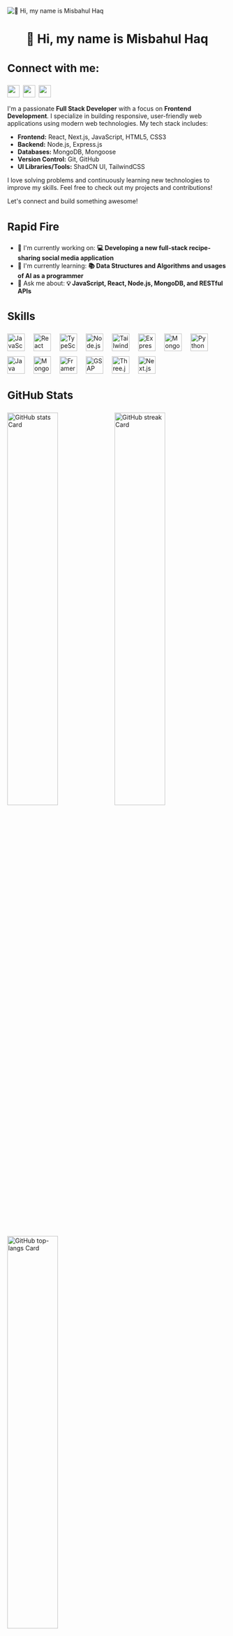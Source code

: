 
![👋 Hi, my name is Misbahul Haq](https://res.cloudinary.com/dm8ukiknc/image/upload/v1729403492/Untitled_design_knwq5y.png)

<div id="toc">
  <ul align="center" style="list-style: none">
    <summary>
      <h1>
        👋 Hi, my name is Misbahul Haq
      </h1>
    </summary>
  </ul>
</div>

**<h3 align="left">Connect with me:</h3>** 
---
<p align="left"><a href="https://www.linkedin.com/in/misbahul-haq-67090b229/" target="_blank"><img src="https://img.shields.io/badge/LinkedIn-0077B5?style=for-the-badge&logo=linkedin&logoColor=white" height="28" style="margin-right: 4px"></a> <a href="mailto:faysal000012@gmail.com" target="_blank"><img src="https://img.shields.io/badge/Gmail-D14836?style=for-the-badge&logo=gmail&logoColor=white" height="28" style="margin-right: 4px"></a> <a href="https://x.com/FaysalA58248829" target="_blank"><img src="https://img.shields.io/badge/Twitter-000000?style=for-the-badge&logo=X&logoColor=white" height="28" style="margin-right: 4px"></a></p>


I'm a passionate **Full Stack Developer** with a focus on **Frontend Development**. I specialize in building responsive, user-friendly web applications using modern web technologies. My tech stack includes:

- **Frontend:** React, Next.js, JavaScript, HTML5, CSS3
- **Backend:** Node.js, Express.js
- **Databases:** MongoDB, Mongoose
- **Version Control:** Git, GitHub
- **UI Libraries/Tools:** ShadCN UI, TailwindCSS

I love solving problems and continuously learning new technologies to improve my skills. Feel free to check out my projects and contributions!

Let's connect and build something awesome!


**<h3 align="left">Rapid Fire</h3>**
---

- 💼 I'm currently working on: **💻 Developing a new full-stack recipe-sharing social media application**
- 🌱 I'm currently learning: **📚 Data Structures and Algorithms and usages of AI as a programmer**
- 💬 Ask me about: **💡 JavaScript, React, Node.js, MongoDB, and RESTful APIs**

 **<h3 align="left">Skills</h3>**
---
<div style="display: flex; flex-wrap: wrap; gap: 12px; justify-content: left;"><img src="https://img.shields.io/badge/JavaScript-F7DF1C?logo=javascript&logoColor=white" height="40" alt="JavaScript" style="margin-right: 8px"> <img src="https://img.shields.io/badge/React-20232A?logo=react&logoColor=61DAFB" height="40" alt="React" style="margin-right: 8px"> <img src="https://img.shields.io/badge/TypeScript-3178C6?logo=typescript&logoColor=white" height="40" alt="TypeScript" style="margin-right: 8px"> <img src="https://img.shields.io/badge/Node.js-8CC84B?logo=node.js&logoColor=white" height="40" alt="Node.js" style="margin-right: 8px"> <img src="https://img.shields.io/badge/Tailwind_CSS-38B2AC?logo=tailwind-css&logoColor=white" height="40" alt="Tailwind CSS" style="margin-right: 8px"> <img src="https://img.shields.io/badge/Express-000000?logo=express&logoColor=white" height="40" alt="Express" style="margin-right: 8px"> <img src="https://img.shields.io/badge/MongoDB-4EA94B?logo=mongodb&logoColor=white" height="40" alt="MongoDB" style="margin-right: 8px"> <img src="https://img.shields.io/badge/Python-306998?logo=python&logoColor=white" height="40" alt="Python" style="margin-right: 8px"> <img src="https://img.shields.io/badge/Java-007396?logo=java&logoColor=white" height="40" alt="Java" style="margin-right: 8px"> <img src="https://img.shields.io/badge/Mongoose-880000?logo=mongoose&logoColor=white" height="40" alt="Mongoose" style="margin-right: 8px"> <img src="https://img.shields.io/badge/Framer_Motion-0085FF?logo=framer&logoColor=white" height="40" alt="Framer Motion" style="margin-right: 8px"> <img src="https://img.shields.io/badge/GSAP-00D084?logo=gsap&logoColor=white" height="40" alt="GSAP" style="margin-right: 8px"> <img src="https://img.shields.io/badge/Three.js-000000?logo=three.js&logoColor=white" height="40" alt="Three.js" style="margin-right: 8px"> <img src="https://skillicons.dev/icons?i=nextjs" height="40" alt="Next.js" style="margin-right: 8px"></div>

 **<h3 align="left">GitHub Stats</h3>**
---
<p align="left">
  <img width="48%" src="https://github-readme-stats.vercel.app/api?username=faysalahmed000012&theme=react&hide_title=false&hide_rank=false&show_icons=false&include_all_commits=false&count_private=true&line_height=23" alt="GitHub stats Card" />
  <img width="48%" src="https://streak-stats.demolab.com/?user=faysalahmed000012&theme=react&hide_border=false&date_format=M+j%5B%2C+Y%5D&mode=daily&hide_total_contributions=false&hide_current_streak=false&hide_longest_streak=false&card_height=200" alt="GitHub streak Card" />
</p>

<p align="left">
  <img width="48%" src="https://github-readme-stats.vercel.app/api/top-langs?username=faysalahmed000012&theme=react&hide_title=false&layout=compact&langs_count=6&hide_progress=false&card_width=400" alt="GitHub top-langs Card" />
</p>


